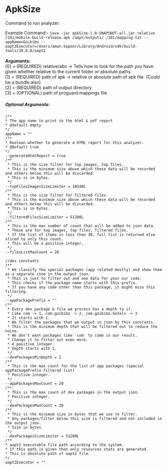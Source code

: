 # **ApkSize**<br>
Command to run analyzer:

Example Command:-
`java -jar apkSize-1.0-SNAPSHOT-all.jar relative /101/mobile-build-release.apk /aapt/outputs/ /101/mapping.txt --appName=Goibibo --aapt2Executor=/Users/aman.kapoor/Library/Android/sdk/build-tools/30.0.0/aapt2 `
<br><br>
**Arguments:**
<br>[0] = (REQUIRED) relative/abs -> Tells how to look for the path you have given whether relative to the current folder or absolute paths.
<br>[1] = (REQUIRED) path of apk -> relative or absolute path of apk file. (Could be a bundle also)
<br>[2] = (REQUIRED) path of output directory
<br>[3] = (OPTIONAL) path of proguard mappings file

##### **Optional Arguments:**

    /**
    * The app name to print in the html & pdf report
    * @default empty
    */
    appName = ""
    /**
    * Boolean whether to generate a HTML report for this analyzer.
    * @Default true
    */
    --generateHtmlReport = true
    /**
     * This is the size filter for top images, top files.
     * This is the minimum size above which these data will be recorded and others below this will be discarded.
     * This is in bytes.
     */
    --topFilesImagesSizeLimiter = 10240L
    /**
     * This is the size filter for filtered files.
     * This is the minimum size above which these data will be recorded and others below this will be discarded.
     * This is in bytes.
     */
    --filteredFilesSizeLimiter = 51200L
    /**
     * This is the max number of count that will be added to json data.
     * These are for top images, top files, filtered files.
     * If the list of items is less than 30, full list is returned else sliced to only this count.
     * This will be a positive integer.
     */
    --filesListMaxCount = 20
    
    //dex constants
    /**
     * We classify few special packages (app related mostly) and show them as a separate item in the output json.
     * This is just to filter out and see data for your our code.
     * This checks if the package name starts with this prefix.
     * If you have any code other than this package, it might miss this filtering.
     */
    --appPackagePrefix = ""
    /**
     * Every dex package & file we process has a depth to it.
     * Like com -> 1, com.goibibo -> 2, com.goibibo.hotels -> 3
     * It starts with 1.
     * We filter the packages that we output in json by this constants.
     * This is the minimum depth that will be filtered out to reduce the noise.
     * We don't want packages like 'com' to come in our result.
     * Change it to filter out even more.
     * A positive integer.
     * Depth starts with 1.
     */
    --dexPackagesMinDepth = 2
    /**
     * This is the max count for the list of app packages (special appPackagePrefix filtered list)
     * Positive integer.
     */
    --appPackagesMaxCount = 20
    /**
     * This is the max count of dex packages in the output json.
     * Positive integer.
     */
    --dexPackagesMaxCount = 30
    /**
     * This is the minimum size in bytes that we use to filter.
     * Any packages/filter below this size is filtered and not included in the output json.
     * Size in bytes.
     */
    --dexPackagesSizeLimiter = 51200L
    /**
    * aapt2 executable file path according to the system.
    * If this path is given then only resources stats are generated.
    * This is absolute path of aapt2 file.
    */
    aapt2Executor = ""

